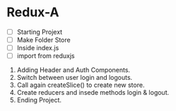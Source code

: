 # Redux-A

- [ ] Starting Projext
- [ ] Make Folder Store
- [ ] Inside index.js
- [ ] import from reduxjs

1. Adding Header and Auth Components. 
2. Switch between user login and logouts.
3. Call again createSlice() to create new store.
4. Create reducers and insede methods login & logout.
5. Ending Project. 